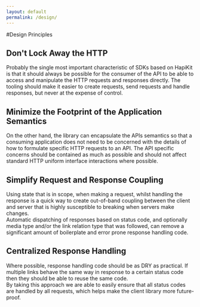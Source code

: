 ```yaml
---
layout: default
permalink: /design/
---
```


#Design Principles

## Don't Lock Away the HTTP
Probably the single most important characteristic of SDKs based on HapiKit is that it should always be possible for the consumer of the API to be able to access and manipulate the HTTP requests and responses directly.  The tooling should make it easier to create requests, send requests and handle responses, but never at the expense of control.

## Minimize the Footprint of the Application Semantics
On the other hand, the library can encapsulate the APIs semantics so that a consuming application does not need to be concerned with the details of how to formulate specific HTTP requests to an API. The API specific concerns should be contained as much as possible and should not affect standard HTTP uniform interface interactions where possible.  

## Simplify Request and Response Coupling
Using state that is in scope, when making a request, whilst handling the response is a quick way to create out-of-band coupling between the client and server that is highly susceptible to breaking when servers make changes.  
Automatic dispatching of responses based on status code, and optionally media type and/or the link relation type that was followed, can remove a significant amount of boilerplate and error prone response handling code.

## Centralized Response Handling
Where possible, response handling code should be as DRY as practical.  If multiple links behave the same way in response to a certain status code then they should be able to reuse the same code.  
By taking this approach we are able to easily ensure that all status codes are handled by all requests, which helps make the client library more future-proof.
